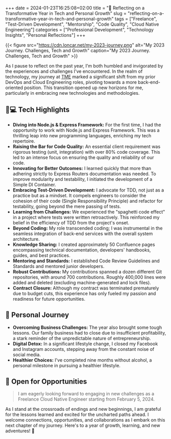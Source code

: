+++
date = 2024-01-23T16:25:08+02:00
title = "🚀 Reflecting on a Transformative Year in Tech and Personal Growth"
slug = "reflecting-on-a-transformative-year-in-tech-and-personal-growth"
tags = ["Freelance", "Test-Driven Development", "Mentorship", "Code Quality", "Cloud Native Engineering"]
categories = ["Professional Development", "Technology Insights", "Personal Reflections"]
+++

{{< figure src="https://cdn.loncar.net/my-2023-journey.png" alt="My 2023 Journey. Challenges, Tech and Growth" caption="My 2023 Journey. Challenges, Tech and Growth" >}}

As I pause to reflect on the past year, I'm both humbled and invigorated by the experiences and challenges I've encountered. In the realm of technology, my journey at [TME](https://www.themarcomengine.de/) marked a significant shift from my prior DevOps and Cloud Engineering roles, pivoting towards a more back-end-oriented position. This transition opened up new horizons for me, particularly in embracing new technologies and methodologies.

## 👨💻 Tech Highlights

* **Diving into Node.js & Express Framework:** For the first time, I had the opportunity to work with Node.js and Express Framework. This was a thrilling leap into new programming languages, enriching my tech repertoire.
* **Raising the Bar for Code Quality:** An essential client requirement was rigorous testing (unit, integration) with over 80% code coverage. This led to an intense focus on ensuring the quality and reliability of our code.
* **Innovating for Better Outcomes:** I learned quickly that more than adhering strictly to Express Routers documentation was needed. To improve modularity and testability, I initiated the development of a Simple DI Container.
* **Embracing Test-Driven Development:** I advocate for TDD, not just as a practice but as a mindset. It compels engineers to consider the cohesion of their code (Single Responsibility Principle) and refactor for testability, going beyond the mere passing of tests.
* **Learning from Challenges:** We experienced the "spaghetti code effect" in a project where tests were written retroactively. This reinforced my belief in the efficiency of TDD from the project's onset.
* **Beyond Coding:** My role transcended coding; I was instrumental in the seamless integration of back-end services with the overall system architecture.
* **Knowledge Sharing:** I created approximately 50 Confluence pages encompassing technical documentation, developers' handbooks, guides, and best practices.
* **Mentoring and Standards:** I established Code Review Guidelines and Standards and mentored junior developers.
* **Robust Contributions:** My contributions spanned a dozen different Git repositories, with around 700 contributions. Roughly 400,000 lines were added and deleted (excluding machine-generated and lock files).
* **Contract Closure:** Although my contract was terminated prematurely due to budget cuts, this experience has only fueled my passion and readiness for future opportunities.

## 👣 Personal Journey

* **Overcoming Business Challenges:** The year also brought some tough lessons. Our family business had to close due to insufficient profitability, a stark reminder of the unpredictable nature of entrepreneurship.
* **Digital Detox:** In a significant lifestyle change, I closed my Facebook and Instagram accounts, stepping away from the constant noise of social media.
* **Healthier Choices:** I've completed nine months without alcohol, a personal milestone in pursuing a healthier lifestyle.

## 📆 Open for Opportunities

> I am eagerly looking forward to engaging in new challenges as a Freelance Cloud Native Engineer starting from February 5, 2024.

As I stand at the crossroads of endings and new beginnings, I am grateful for the lessons learned and excited for the uncharted paths ahead. I welcome connections, opportunities, and collaborations as I embark on this next chapter of my journey. Here's to a year of growth, learning, and new adventures! 🌟
